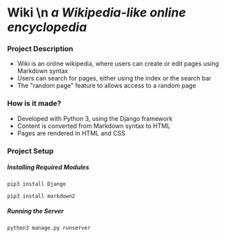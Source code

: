 # Wiki \n _a Wikipedia-like online encyclopedia_

### Project Description
* Wiki is an online wikipedia, where users can create or edit pages using Markdown syntax
* Users can search for pages, either using the index or the search bar
* The "random page" feature to allows access to a random page

### How is it made?
* Developed with Python 3, using the Django framework
* Content is converted from Markdown syntax to HTML
* Pages are rendered in HTML and CSS

### Project Setup
##### Installing Required Modules
```
pip3 install Django
```
```
pip3 install markdown2
```
##### Running the Server
```
python3 manage.py runserver
```